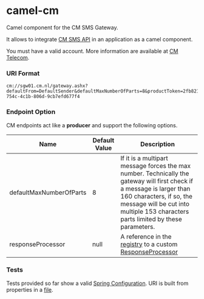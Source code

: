 # camel-cm

Camel component for the CM SMS Gateway. 

It allows to integrate [CM SMS API](https://dashboard.onlinesmsgateway.com/docs) in an application as a camel component. 

You must have a valid account.  More information are available at [CM Telecom](https://www.cmtelecom.com/support).

### URI Format

```
cm://sgw01.cm.nl/gateway.ashx?defaultFrom=DefaultSender&defaultMaxNumberOfParts=8&productToken=2fb82162-754c-4c1b-806d-9cb7efd677f4
```


### Endpoint Option

CM endpoints act like a **producer** and support the following options.

| Name  | Default Value | Description |
| ------------- | ------------- | ------------- |
| defaultMaxNumberOfParts  | 8 |  If it is a multipart message forces the max number. Technically the gateway will first check if a message is larger than 160 characters, if so, the message will be cut into multiple 153 characters parts limited by these parameters. |
| responseProcessor  | null  | A reference in the [registry](http://camel.apache.org/registry.html) to a custom [ResponseProcessor](https://github.com/oalles/camel-cm/blob/master/src/main/java/org/apache/camel/component/cm/client/ResponseProcessor.java) |

### Tests

Tests provided so far show a valid [Spring Configuration](https://github.com/oalles/camel-cm/blob/master/src/test/java/org/apache/camel/component/cm/test/TestConfiguration.java). URI is built from properties in a [file](https://github.com/oalles/camel-cm/blob/master/src/test/resources/cm-smsgw.properties). 